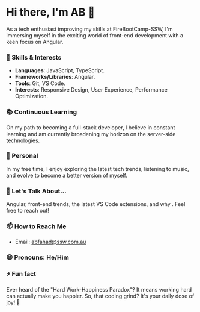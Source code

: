 # Hi there, I'm AB 👋

As a tech enthusiast improving my skills at FireBootCamp-SSW, I'm immersing myself in the exciting world of front-end development with a keen focus on Angular.

### 🚀 Skills & Interests

- **Languages**: JavaScript, TypeScript.
- **Frameworks/Libraries**: Angular.
- **Tools**: Git, VS Code.
- **Interests**: Responsive Design, User Experience, Performance Optimization.

### 📚 Continuous Learning

On my path to becoming a full-stack developer, I believe in constant learning and am currently broadening my horizon on the server-side technologies. 

### 👶 Personal

In my free time, I enjoy exploring the latest tech trends, listening to music, and evolve to become a better version of myself.

### 💬 Let's Talk About...

Angular, front-end trends, the latest VS Code extensions, and why . Feel free to reach out!

### 📫 How to Reach Me

- Email: abfahad@ssw.com.au

### 😄 Pronouns: He/Him

### ⚡ Fun fact

Ever heard of the "Hard Work-Happiness Paradox"? It means working hard can actually make you happier. So, that coding grind? It's your daily dose of joy! 🎉
